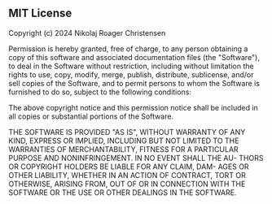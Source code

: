 MIT License
-----------

Copyright (c) 2024 Nikolaj Roager Christensen

Permission is hereby granted, free of charge, to any person obtaining a copy of
this software and associated documentation files (the "Software"), to deal in the
Software without restriction, including without limitation the rights to use, copy,
modify, merge, publish, distribute, sublicense, and/or sell copies of the Software,
and to permit persons to whom the Software is furnished to do so, subject to
the following conditions:

The above copyright notice and this permission notice shall be included in all
copies or substantial portions of the Software.

THE SOFTWARE IS PROVIDED "AS IS", WITHOUT WARRANTY OF ANY
KIND, EXPRESS OR IMPLIED, INCLUDING BUT NOT LIMITED TO THE
WARRANTIES OF MERCHANTABILITY, FITNESS FOR A PARTICULAR
PURPOSE AND NONINFRINGEMENT. IN NO EVENT SHALL THE AU-
THORS OR COPYRIGHT HOLDERS BE LIABLE FOR ANY CLAIM, DAM-
AGES OR OTHER LIABILITY, WHETHER IN AN ACTION OF CONTRACT,
TORT OR OTHERWISE, ARISING FROM, OUT OF OR IN CONNECTION
WITH THE SOFTWARE OR THE USE OR OTHER DEALINGS IN THE
SOFTWARE.
